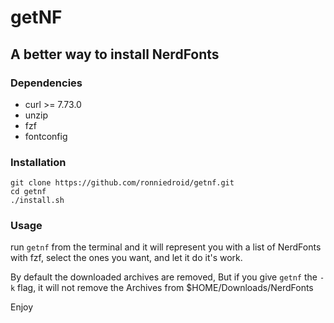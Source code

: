 # getNF

## A better way to install NerdFonts

### Dependencies

- curl >= 7.73.0
- unzip
- fzf
- fontconfig

### Installation

```
git clone https://github.com/ronniedroid/getnf.git
cd getnf
./install.sh
```

### Usage

run `getnf` from the terminal and it will represent you with a list of NerdFonts with fzf, select the ones you want, and let it do it's work.

By default the downloaded archives are removed, But if you give `getnf` the `-k` flag, it will not remove the Archives from $HOME/Downloads/NerdFonts

Enjoy
